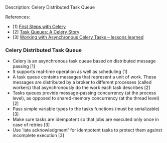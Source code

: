 Description: Celery Distributed Task Queue

References: 
  - [1] [First Steps with Celery](http://docs.celeryproject.org/en/latest/getting-started/first-steps-with-celery.html#redis)
  - [2] [Task Queues: A Celery Story](https://www.youtube.com/watch?v=ceJ-vy7fvus)
  - [3] [Working with Asynchronous Celery Tasks – lessons learned](https://blog.daftcode.pl/working-with-asynchronous-celery-tasks-lessons-learned-32bb7495586b)

### Celery Distributed Task Queue
  - Celery is an asynchronous task queue based on distributed message passing [1]
  - It supports real-time operation as well as scheduling [1]
  - A task queue contains messages that represent a unit of work. These messages are distributed by a broker to different processes (called workers) that asynchronously do the work each task describes [2]
  - Tasks queues provide message-passing concurrency (at the process level), as opposed to shared-memory concurrency (at the thread level) [2]
  - Pass simple variable types to the tasks functions (must be serializable) [3]
  - Make sure tasks are idempotent so that jobs are executed only once in case of retries [3]
  - Use 'late acknowledgment' for idempotent tasks to protect them against incomplete execution [3]
